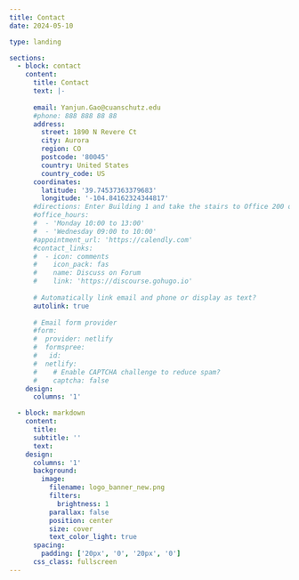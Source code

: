 ```yaml
---
title: Contact
date: 2024-05-10

type: landing

sections:
  - block: contact
    content:
      title: Contact
      text: |-
        
      email: Yanjun.Gao@cuanschutz.edu 
      #phone: 888 888 88 88
      address:
        street: 1890 N Revere Ct
        city: Aurora
        region: CO
        postcode: '80045'
        country: United States
        country_code: US
      coordinates:
        latitude: '39.74537363379683'
        longitude: '-104.84162324344817'
      #directions: Enter Building 1 and take the stairs to Office 200 on Floor 2
      #office_hours:
      #  - 'Monday 10:00 to 13:00'
      #  - 'Wednesday 09:00 to 10:00'
      #appointment_url: 'https://calendly.com'
      #contact_links:
      #  - icon: comments
      #    icon_pack: fas
      #    name: Discuss on Forum
      #    link: 'https://discourse.gohugo.io'
    
      # Automatically link email and phone or display as text?
      autolink: true
    
      # Email form provider
      #form:
      #  provider: netlify
      #  formspree:
      #   id:
      #  netlify:
      #    # Enable CAPTCHA challenge to reduce spam?
      #    captcha: false
    design:
      columns: '1'

  - block: markdown
    content:
      title:
      subtitle: ''
      text:
    design:
      columns: '1'
      background:
        image: 
          filename: logo_banner_new.png
          filters:
            brightness: 1
          parallax: false
          position: center
          size: cover
          text_color_light: true
      spacing:
        padding: ['20px', '0', '20px', '0']
      css_class: fullscreen
---
```

